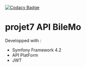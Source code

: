 [![Codacy Badge](https://api.codacy.com/project/badge/Grade/239d67ff3a7d4220817aa64687997ea2)](https://www.codacy.com/app/yohannzaoui/projet7-BileMo?utm_source=github.com&amp;utm_medium=referral&amp;utm_content=yohannzaoui/projet7-BileMo&amp;utm_campaign=Badge_Grade)

# projet7 API BileMo
Developped with :
- Symfony Framework 4.2
- API PlatForm
- JWT
